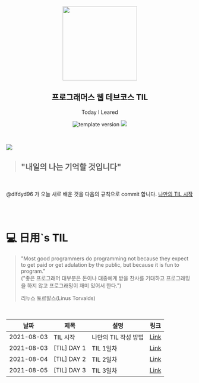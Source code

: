 <br/>
<p align="middle" >
  <img width="200px;" src="./src/images/prgms-logo.png"/>
</p>
<h2 align="middle">프로그래머스 웹 데브코스 TIL</h2>
<p align="middle">Today I Leared</p>
<p align="middle">
  <img src="https://img.shields.io/badge/version-1.0.0-blue?style=flat-square" alt="template version"/>
  <img src="https://img.shields.io/badge/language-md-md.svg?style=flat-square"/>
</p>

<p align="middle">
  <!-- <a href="#">☕ 블로그 링크</a> -->  
</p>

<br/>

![](https://img1.daumcdn.net/thumb/R1280x0/?scode=mtistory2&fname=https%3A%2F%2Fblog.kakaocdn.net%2Fdn%2FWasXa%2Fbtrbgn4MvnK%2FABwAdagA1fSWGbU0csLyyK%2Fimg.jpg)

> ## "내일의 나는 기억할 것입니다"

<br/>

@dlfdyd96 가 오늘 새로 배운 것을 다음의 규칙으로 commit 합니다. [나만의 TIL 시작](https://dlfdyd96.tistory.com/entry/Today-I-Learn?category=964651)

<br/>
<br/>

# 💻 日用`s TIL

> "Most good programmers do programming not because they expect to get paid or get adulation by the public, but because it is fun to program."<br>
> ("좋은 프로그래머 대부분은 돈이나 대중에게 받을 찬사를 기대하고 프로그래밍을 하지 않고 프로그래밍이 재미 있어서 한다.")
>
> 리누스 토르발스(Linus Torvalds)

<br/>

| 날짜       | 제목        | 설명                 | 링크                                                                                                 |
| ---------- | ----------- | -------------------- | ---------------------------------------------------------------------------------------------------- |
| 2021-08-03 | TIL 시작    | 나만의 TIL 작성 방법 | [Link](https://dlfdyd96.tistory.com/entry/Today-I-Learn?category=964651)                             |
| 2021-08-03 | [TIL] DAY 1 | TIL 1일차            | [Link](https://dlfdyd96.tistory.com/entry/2021%EB%85%84-08%EC%9B%94-03%EC%9D%BC-TIL?category=964651) |
| 2021-08-04 | [TIL] DAY 2 | TIL 2일차            | [Link](https://dlfdyd96.tistory.com/entry/2021%EB%85%84-08%EC%9B%94-04%EC%9D%BC-TIL?category=964651) |
| 2021-08-05 | [TIL] DAY 3 | TIL 3일차            | [Link](https://dlfdyd96.tistory.com/entry/2021%EB%85%84-08%EC%9B%94-05%EC%9D%BC-TIL?category=964651) |
